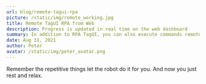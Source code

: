 ```yaml
---
url: blog/remote-tagui-rpa
picture: /static/img/remote_working.jpg
title: Remote TagUI RPA from Web
description: Progress is updated in real time on the web dashboard
summary: In addition to RPA TagUI, you can also execute commands remotely with applications running from the command line such as AutoIT or with PowerShell. Here's an example of how to use the TagUI web control to do the work for humans.
date: Aug 31, 2021
author: Peter
avatar: /static/img/peter_avatar.png
---
```

Remember the repetitive things let the robot do it for you. And now you just rest and relax.
